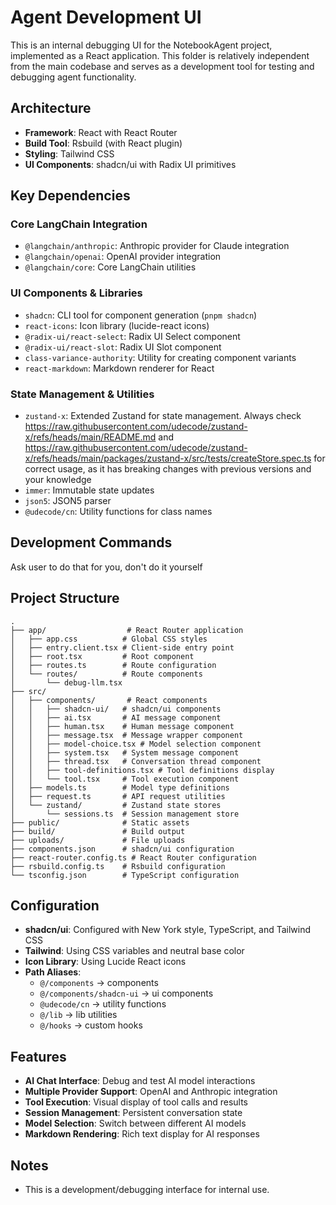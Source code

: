 # Agent Development UI

This is an internal debugging UI for the NotebookAgent project, implemented as a React application. This folder is relatively independent from the main codebase and serves as a development tool for testing and debugging agent functionality.

## Architecture

- **Framework**: React with React Router
- **Build Tool**: Rsbuild (with React plugin)
- **Styling**: Tailwind CSS
- **UI Components**: shadcn/ui with Radix UI primitives

## Key Dependencies

### Core LangChain Integration
- `@langchain/anthropic`: Anthropic provider for Claude integration
- `@langchain/openai`: OpenAI provider integration
- `@langchain/core`: Core LangChain utilities

### UI Components & Libraries
- `shadcn`: CLI tool for component generation (`pnpm shadcn`)
- `react-icons`: Icon library (lucide-react icons)
- `@radix-ui/react-select`: Radix UI Select component
- `@radix-ui/react-slot`: Radix UI Slot component
- `class-variance-authority`: Utility for creating component variants
- `react-markdown`: Markdown renderer for React

### State Management & Utilities
- `zustand-x`: Extended Zustand for state management. Always check https://raw.githubusercontent.com/udecode/zustand-x/refs/heads/main/README.md and https://raw.githubusercontent.com/udecode/zustand-x/refs/heads/main/packages/zustand-x/src/tests/createStore.spec.ts for correct usage, as it has breaking changes with previous versions and your knowledge
- `immer`: Immutable state updates
- `json5`: JSON5 parser
- `@udecode/cn`: Utility functions for class names

## Development Commands

Ask user to do that for you, don't do it yourself

## Project Structure

```
.
├── app/                  # React Router application
│   ├── app.css          # Global CSS styles
│   ├── entry.client.tsx # Client-side entry point
│   ├── root.tsx         # Root component
│   ├── routes.ts        # Route configuration
│   └── routes/          # Route components
│       └── debug-llm.tsx
├── src/
│   ├── components/       # React components
│   │   ├── shadcn-ui/   # shadcn/ui components
│   │   ├── ai.tsx       # AI message component
│   │   ├── human.tsx    # Human message component
│   │   ├── message.tsx  # Message wrapper component
│   │   ├── model-choice.tsx # Model selection component
│   │   ├── system.tsx   # System message component
│   │   ├── thread.tsx   # Conversation thread component
│   │   ├── tool-definitions.tsx # Tool definitions display
│   │   └── tool.tsx     # Tool execution component
│   ├── models.ts        # Model type definitions
│   ├── request.ts       # API request utilities
│   └── zustand/         # Zustand state stores
│       └── sessions.ts  # Session management store
├── public/              # Static assets
├── build/               # Build output
├── uploads/             # File uploads
├── components.json      # shadcn/ui configuration
├── react-router.config.ts # React Router configuration
├── rsbuild.config.ts    # Rsbuild configuration
└── tsconfig.json        # TypeScript configuration
```

## Configuration

- **shadcn/ui**: Configured with New York style, TypeScript, and Tailwind CSS
- **Tailwind**: Using CSS variables and neutral base color
- **Icon Library**: Using Lucide React icons
- **Path Aliases**: 
  - `@/components` → components
  - `@/components/shadcn-ui` → ui components
  - `@udecode/cn` → utility functions
  - `@/lib` → lib utilities
  - `@/hooks` → custom hooks

## Features

- **AI Chat Interface**: Debug and test AI model interactions
- **Multiple Provider Support**: OpenAI and Anthropic integration
- **Tool Execution**: Visual display of tool calls and results
- **Session Management**: Persistent conversation state
- **Model Selection**: Switch between different AI models
- **Markdown Rendering**: Rich text display for AI responses

## Notes

- This is a development/debugging interface for internal use.